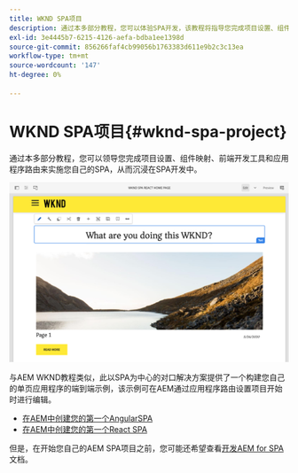 ```yaml
---
title: WKND SPA项目
description: 通过本多部分教程，您可以体验SPA开发，该教程将指导您完成项目设置、组件映射、前端开发工具和应用程序路由，从而使用React和Angular实施您自己的SPA。
exl-id: 3e4445b7-6215-4126-aefa-bdba1ee1398d
source-git-commit: 856266faf4cb99056b1763383d611e9b2c3c13ea
workflow-type: tm+mt
source-wordcount: '147'
ht-degree: 0%

---
```


# WKND SPA项目{#wknd-spa-project}

通过本多部分教程，您可以领导您完成项目设置、组件映射、前端开发工具和应用程序路由来实施您自己的SPA，从而沉浸在SPA开发中。

![WKND SPA项目](assets/wknd-spa-project.png)

与AEM WKND教程类似，此以SPA为中心的对口解决方案提供了一个构建您自己的单页应用程序的端到端示例，该示例可在AEM通过应用程序路由设置项目开始时进行编辑。

* [在AEM中创建您的第一个AngularSPA](https://experienceleague.adobe.com/docs/experience-manager-learn/spa-angular-tutorial/overview.html)
* [在AEM中创建您的第一个React SPA](https://experienceleague.adobe.com/docs/experience-manager-learn/spa-react-tutorial/overview.html)

但是，在开始您自己的AEM SPA项目之前，您可能还希望查看[开发AEM for SPA](developing.md)文档。
